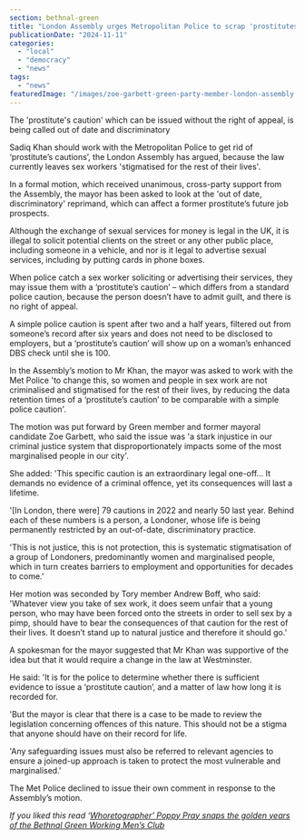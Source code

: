 ```yaml
---
section: bethnal-green
title: "London Assembly urges Metropolitan Police to scrap 'prostitutes cautions' for stigmatising sex workers"
publicationDate: "2024-11-11"
categories: 
  - "local"
  - "democracy"
  - "news"
tags: 
  - "news"
featuredImage: "/images/zoe-garbett-green-party-member-london-assembly.jpg"
---
```


The 'prostitute's caution' which can be issued without the right of appeal, is being called out of date and discriminatory

Sadiq Khan should work with the Metropolitan Police to get rid of ‘prostitute’s cautions’, the London Assembly has argued, because the law currently leaves sex workers 'stigmatised for the rest of their lives'.

In a formal motion, which received unanimous, cross-party support from the Assembly, the mayor has been asked to look at the 'out of date, discriminatory' reprimand, which can affect a former prostitute’s future job prospects.

Although the exchange of sexual services for money is legal in the UK, it is illegal to solicit potential clients on the street or any other public place, including someone in a vehicle, and nor is it legal to advertise sexual services, including by putting cards in phone boxes.

When police catch a sex worker soliciting or advertising their services, they may issue them with a ‘prostitute’s caution’ – which differs from a standard police caution, because the person doesn’t have to admit guilt, and there is no right of appeal.

A simple police caution is spent after two and a half years, filtered out from someone’s record after six years and does not need to be disclosed to employers, but a ‘prostitute’s caution’ will show up on a woman’s enhanced DBS check until she is 100.

In the Assembly’s motion to Mr Khan, the mayor was asked to work with the Met Police 'to change this, so women and people in sex work are not criminalised and stigmatised for the rest of their lives, by reducing the data retention times of a ‘prostitute’s caution’ to be comparable with a simple police caution'.

The motion was put forward by Green member and former mayoral candidate Zoe Garbett, who said the issue was 'a stark injustice in our criminal justice system that disproportionately impacts some of the most marginalised people in our city'.

She added: 'This specific caution is an extraordinary legal one-off… It demands no evidence of a criminal offence, yet its consequences will last a lifetime.

'\[In London, there were\] 79 cautions in 2022 and nearly 50 last year. Behind each of these numbers is a person, a Londoner, whose life is being permanently restricted by an out-of-date, discriminatory practice.

'This is not justice, this is not protection, this is systematic stigmatisation of a group of Londoners, predominantly women and marginalised people, which in turn creates barriers to employment and opportunities for decades to come.'

Her motion was seconded by Tory member Andrew Boff, who said: 'Whatever view you take of sex work, it does seem unfair that a young person, who may have been forced onto the streets in order to sell sex by a pimp, should have to bear the consequences of that caution for the rest of their lives. It doesn’t stand up to natural justice and therefore it should go.'

A spokesman for the mayor suggested that Mr Khan was supportive of the idea but that it would require a change in the law at Westminster.

He said: 'It is for the police to determine whether there is sufficient evidence to issue a ‘prostitute caution’, and a matter of law how long it is recorded for.

'But the mayor is clear that there is a case to be made to review the legislation concerning offences of this nature. This should not be a stigma that anyone should have on their record for life.

'Any safeguarding issues must also be referred to relevant agencies to ensure a joined-up approach is taken to protect the most vulnerable and marginalised.'

The Met Police declined to issue their own comment in response to the Assembly’s motion.

_If you liked this read ‘[Whoretographer’ Poppy Pray snaps the golden years of the Bethnal Green Working Men’s Club](https://bethnalgreenlondon.co.uk/queer-sex-workers-working-mens-club-whoretographer-poppy-pray/)_
